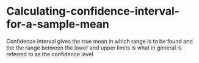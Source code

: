 # Calculating-confidence-interval-for-a-sample-mean
Confidence interval gives the true mean in which range is to be found and the the range between the lower and upper limits is what in general is referred to as the confidence level
